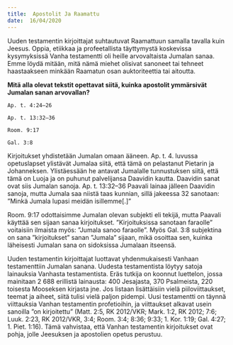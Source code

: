 ```yaml
---
title:  Apostolit Ja Raamattu
date:  16/04/2020
---
```


Uuden testamentin kirjoittajat suhtautuvat Raamattuun samalla tavalla kuin Jeesus. Oppia, etiikkaa ja profeetallista täyttymystä koskevissa kysymyksissä Vanha testamentti oli heille arvovaltaista Jumalan sanaa. Emme löydä mitään, mitä nämä miehet olisivat sanoneet tai tehneet haastaakseen minkään Raamatun osan auktoriteettia tai aitoutta.

**Mitä alla olevat tekstit opettavat siitä, kuinka apostolit ymmärsivät Jumalan sanan arvovallan?**

`Ap. t. 4:24–26`

`Ap. t. 13:32–36`

`Room. 9:17`

`Gal. 3:8`

Kirjoitukset yhdistetään Jumalan omaan ääneen. Ap. t. 4. luvussa opetuslapset ylistävät Jumalaa siitä, että tämä on pelastanut Pietarin ja Johanneksen. Ylistäessään he antavat Jumalalle tunnustuksen siitä, että tämä on Luoja ja on puhunut palvelijansa Daavidin kautta. Daavidin sanat ovat siis Jumalan sanoja. Ap. t. 13:32–36 Paavali lainaa jälleen Daavidin sanoja, mutta Jumala saa niistä taas kun­nian, sillä jakeessa 32 sanotaan: ”Minkä Jumala lupasi meidän isillemme[.]”

Room. 9:17 odottaisimme Jumalan olevan subjekti eli tekijä, mutta Paavali käyttää sen sijaan sanaa kirjoitukset. ”Kirjoituksissa sanotaan faraolle” voitaisiin ilmaista myös: ”Jumala sanoo faraolle”. Myös Gal. 3:8 subjektina on sana ”kirjoitukset” sanan ”Jumala” sijaan, mikä osoittaa sen, kuinka läheisesti Jumalan sana on sidoksissa Jumalaan itseensä.

Uuden testamentin kirjoittajat luottavat yhdenmukaisesti Vanhaan testamenttiin Jumalan sanana. Uudesta testamentista löytyy satoja lainauksia Vanhasta testamentista. Eräs tutkija on koonnut luettelon, jossa mainitaan 2 688 erillistä lainausta: 400 Jesajasta, 370 Psalmeista, 220 toisesta Mooseksen kirjasta jne. Jos listaan lisättäisiin vielä piiloviittaukset, teemat ja aiheet, siitä tulisi vielä paljon pidempi. Uusi testamentti on täynnä viittauksia Vanhan testamentin profetioihin, ja viittaukset alkavat usein sanoilla ”on kirjoitettu” (Matt. 2:5, RK 2012/VKR; Mark. 1:2, RK 2012; 7:6; Luuk. 2:23, RK 2012/VKR, 3:4; Room. 3:4; 8:36; 9:33; 1. Kor. 1:19; Gal. 4:27; 1. Piet. 1:16). Tämä vahvistaa, että Vanhan testamentin kirjoitukset ovat pohja, jolle Jeesuksen ja apostolien opetus perustuu.